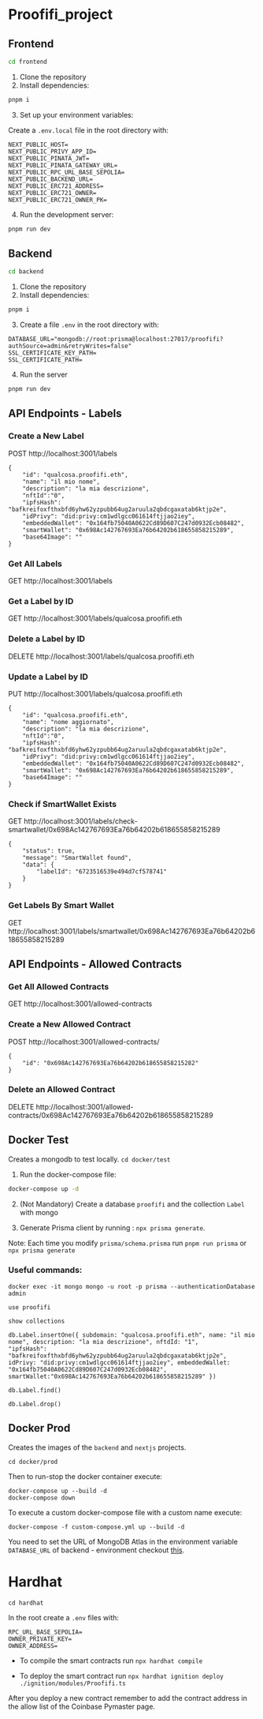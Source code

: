# Proofifi_project

## Frontend
```bash
cd frontend
```

1. Clone the repository
2. Install dependencies:

```bash
pnpm i
```

3. Set up your environment variables:

Create a `.env.local` file in the root directory with:

```
NEXT_PUBLIC_HOST=
NEXT_PUBLIC_PRIVY_APP_ID=
NEXT_PUBLIC_PINATA_JWT=
NEXT_PUBLIC_PINATA_GATEWAY_URL=
NEXT_PUBLIC_RPC_URL_BASE_SEPOLIA=
NEXT_PUBLIC_BACKEND_URL=
NEXT_PUBLIC_ERC721_ADDRESS=
NEXT_PUBLIC_ERC721_OWNER=
NEXT_PUBLIC_ERC721_OWNER_PK=
```

4. Run the development server:

```bash
pnpm run dev
```

## Backend
```bash
cd backend
```

1. Clone the repository
2. Install dependencies:

```bash
pnpm i
```

3. Create a file `.env` in the root directory with:
```
DATABASE_URL="mongodb://root:prisma@localhost:27017/proofifi?authSource=admin&retryWrites=false"
SSL_CERTIFICATE_KEY_PATH=
SSL_CERTIFICATE_PATH=
```
4. Run the server

```bash
pnpm run dev
```

## API Endpoints - Labels
### Create a New Label
POST http://localhost:3001/labels
```
{
    "id": "qualcosa.proofifi.eth",
    "name": "il mio nome",
    "description": "la mia descrizione",
    "nftId":"0",
    "ipfsHash": "bafkreifoxfthxbfd6yhw62yzpubb64ug2aruula2qbdcgaxatab6ktjp2e",
    "idPrivy": "did:privy:cm1wdlgcc061614ftjjao2iey",
    "embeddedWallet": "0x164fb75040A0622Cd89D607C247d0932Ecb08482",
    "smartWallet": "0x698Ac142767693Ea76b64202b618655858215289",
    "base64Image": ""
}
```

### Get All Labels
GET http://localhost:3001/labels

### Get a Label by ID
GET http://localhost:3001/labels/qualcosa.proofifi.eth

### Delete a Label by ID
DELETE http://localhost:3001/labels/qualcosa.proofifi.eth

### Update a Label by ID
PUT http://localhost:3001/labels/qualcosa.proofifi.eth
```
{
    "id": "qualcosa.proofifi.eth",
    "name": "nome aggiornato",
    "description": "la mia descrizione",
    "nftId":"0",
    "ipfsHash": "bafkreifoxfthxbfd6yhw62yzpubb64ug2aruula2qbdcgaxatab6ktjp2e",
    "idPrivy": "did:privy:cm1wdlgcc061614ftjjao2iey",
    "embeddedWallet": "0x164fb75040A0622Cd89D607C247d0932Ecb08482",
    "smartWallet": "0x698Ac142767693Ea76b64202b618655858215289",
    "base64Image": ""
}
```

### Check if SmartWallet Exists
GET http://localhost:3001/labels/check-smartwallet/0x698Ac142767693Ea76b64202b618655858215289

```
{
    "status": true,
    "message": "SmartWallet found",
    "data": {
        "labelId": "6723516539e494d7cf578741"
    }
}
```

### Get Labels By Smart Wallet
GET http://localhost:3001/labels/smartwallet/0x698Ac142767693Ea76b64202b618655858215289

## API Endpoints - Allowed Contracts
### Get All Allowed Contracts
GET http://localhost:3001/allowed-contracts

### Create a New Allowed Contract
POST http://localhost:3001/allowed-contracts/
```
{
    "id": "0x698Ac142767693Ea76b64202b618655858215282"
}
```

### Delete an Allowed Contract
DELETE http://localhost:3001/allowed-contracts/0x698Ac142767693Ea76b64202b618655858215289

## Docker Test
Creates a mongodb to test locally.
`cd docker/test` 

1. Run the docker-compose file:

```bash
docker-compose up -d
```
2. (Not Mandatory) Create a database `proofifi` and the collection `Label` with mongo

3. Generate Prisma client by running : `npx prisma generate`. 

Note: Each time you modify `prisma/schema.prisma` run `pnpm run prisma` or `npx prisma generate`

### Useful commands:

```
docker exec -it mongo mongo -u root -p prisma --authenticationDatabase admin 

use proofifi

show collections

db.Label.insertOne({ subdomain: "qualcosa.proofifi.eth", name: "il mio nome", description: "la mia descrizione", nftdId: "1",
"ipfsHash": "bafkreifoxfthxbfd6yhw62yzpubb64ug2aruula2qbdcgaxatab6ktjp2e", idPrivy: "did:privy:cm1wdlgcc061614ftjjao2iey", embeddedWallet: "0x164fb75040A0622Cd89D607C247d0932Ecb08482", smartWallet:"0x698Ac142767693Ea76b64202b618655858215289" })

db.Label.find()

db.Label.drop()

``` 

## Docker Prod
Creates the images of the `backend` and `nextjs` projects.

`cd docker/prod`

Then to run-stop the docker container execute:

```
docker-compose up --build -d
docker-compose down
```

To execute a custom docker-compose file with a custom name execute:
```
docker-compose -f custom-compose.yml up --build -d
```

You need to set the URL of MongoDB Atlas in the environment variable `DATABASE_URL` of backend - environment checkout [this](https://github.com/prisma/docs/issues/5562).


# Hardhat
`cd hardhat`

In the root create a `.env` files with:
```
RPC_URL_BASE_SEPOLIA=
OWNER_PRIVATE_KEY=
OWNER_ADDRESS=
```

- To compile the smart contracts run `npx hardhat compile`

- To deploy the smart contract run `npx hardhat ignition deploy ./ignition/modules/Proofifi.ts` 

After you deploy a new contract remember to add the contract address in the allow list of the Coinbase Pymaster page.
